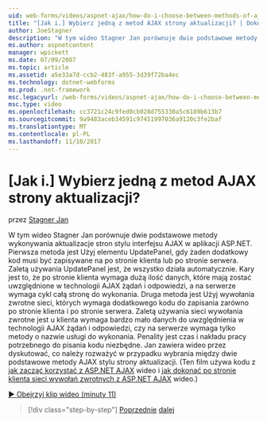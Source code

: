 ```yaml
---
uid: web-forms/videos/aspnet-ajax/how-do-i-choose-between-methods-of-ajax-page-updates
title: "[Jak i.] Wybierz jedną z metod AJAX strony aktualizacji? | Dokumentacja firmy Microsoft"
author: JoeStagner
description: "W tym wideo Stagner Jan porównuje dwie podstawowe metody wykonywania aktualizacje stron stylu interfejsu AJAX w aplikacji ASP.NET. Pierwsza metoda ma używać Upd..."
ms.author: aspnetcontent
manager: wpickett
ms.date: 07/09/2007
ms.topic: article
ms.assetid: a5e33a7d-ccb2-483f-a955-3d39f72ba4ec
ms.technology: dotnet-webforms
ms.prod: .net-framework
msc.legacyurl: /web-forms/videos/aspnet-ajax/how-do-i-choose-between-methods-of-ajax-page-updates
msc.type: video
ms.openlocfilehash: cc3721c24c9fed0cb028d755330a5c6189b613b7
ms.sourcegitcommit: 9a9483aceb34591c97451997036a9120c3fe2baf
ms.translationtype: MT
ms.contentlocale: pl-PL
ms.lasthandoff: 11/10/2017
---
```

<a name="how-do-i-choose-between-methods-of-ajax-page-updates"></a>[Jak i.] Wybierz jedną z metod AJAX strony aktualizacji?
====================
przez [Stagner Jan](https://github.com/JoeStagner)

W tym wideo Stagner Jan porównuje dwie podstawowe metody wykonywania aktualizacje stron stylu interfejsu AJAX w aplikacji ASP.NET. Pierwsza metoda jest Użyj elementu UpdatePanel, gdy żaden dodatkowy kod musi być zapisywane na po stronie klienta lub po stronie serwera. Zaletą używania UpdatePanel jest, że wszystko działa automatycznie. Kary jest to, że po stronie klienta wymaga dużą ilość danych, które mają zostać uwzględnione w technologii AJAX żądań i odpowiedzi, a na serwerze wymaga cykl całą stronę do wykonania. Druga metoda jest Użyj wywołania zwrotne sieci, których wymaga dodatkowego kodu do zapisania zarówno po stronie klienta i po stronie serwera. Zaletą używania sieci wywołania zwrotne jest u klienta wymaga bardzo mało danych do uwzględnienia w technologii AJAX żądań i odpowiedzi, czy na serwerze wymaga tylko metody o nazwie usługi do wykonania. Penality jest czas i nakładu pracy potrzebnego do pisania kodu niezbędne. Jan zawiera wideo przez dyskutować, co należy rozważyć w przypadku wybrania między dwie podstawowe metody AJAX stylu strony aktualizacji. (Ten film używa kodu z [jak zacząć korzystać z ASP.NET AJAX](how-do-i-get-started-with-aspnet-ajax.md) wideo i [jak dokonać po stronie klienta sieci wywołań zwrotnych z ASP.NET AJAX](how-do-i-make-client-side-network-callbacks-with-aspnet-ajax.md) wideo.)

[&#9654; Obejrzyj klip wideo (minuty 11)](https://channel9.msdn.com/Blogs/ASP-NET-Site-Videos/how-do-i-choose-between-methods-of-ajax-page-updates)

>[!div class="step-by-step"]
[Poprzednie](how-do-i-update-multiple-regions-of-a-page-with-aspnet-ajax.md)
[dalej](how-do-i-use-other-javascript-user-interface-libraries-with-aspnet-ajax.md)
